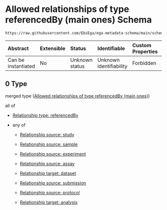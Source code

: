 # Allowed relationships of type referencedBy (main ones) Schema

```txt
https://raw.githubusercontent.com/EbiEga/ega-metadata-schema/main/schemas/EGA.analysis.json#/properties/analysisRelationships/items/allOf/1/anyOf/0
```



| Abstract            | Extensible | Status         | Identifiable            | Custom Properties | Additional Properties | Access Restrictions | Defined In                                                                       |
| :------------------ | :--------- | :------------- | :---------------------- | :---------------- | :-------------------- | :------------------ | :------------------------------------------------------------------------------- |
| Can be instantiated | No         | Unknown status | Unknown identifiability | Forbidden         | Allowed               | none                | [EGA.analysis.json\*](../../../schemas/EGA.analysis.json "open original schema") |

## 0 Type

merged type ([Allowed relationships of type referencedBy (main ones)](ega-2-properties-analysis-relationships-items-allof-relationship-constraints-for-an-analysis-anyof-allowed-relationships-of-type-referencedby-main-ones.md))

all of

*   [Relationship type: referencedBy](ega-4-defs-relationship-type-referencedby.md "check type definition")

*   any of

    *   [Relationship source: study](ega-4-defs-relationship-source-study.md "check type definition")

    *   [Relationship source: sample](ega-4-defs-relationship-source-sample.md "check type definition")

    *   [Relationship source: experiment](ega-4-defs-relationship-source-experiment.md "check type definition")

    *   [Relationship source: assay](ega-4-defs-relationship-source-assay.md "check type definition")

    *   [Relationship target: dataset](ega-4-defs-relationship-target-dataset.md "check type definition")

    *   [Relationship source: submission](ega-4-defs-relationship-source-submission.md "check type definition")

    *   [Relationship source: protocol](ega-4-defs-relationship-source-protocol.md "check type definition")

    *   [Relationship target: analysis](ega-4-defs-relationship-target-analysis.md "check type definition")
